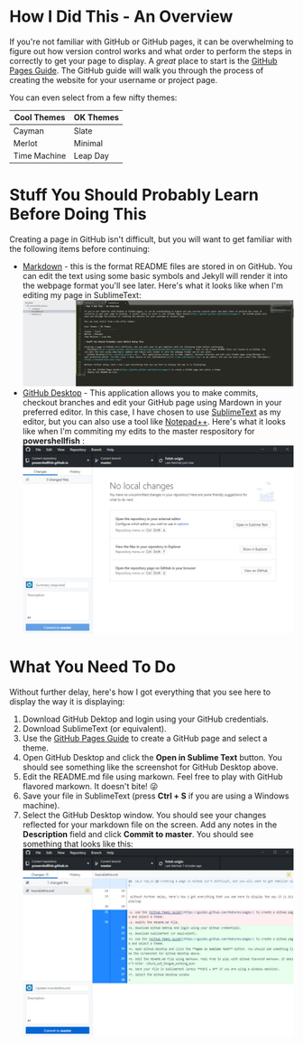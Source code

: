 # How I Did This - An Overview

If you're not familiar with GitHub or GitHub pages, it can be overwhelming to figure out how version control works and what order to perform the steps in correctly to get your page to display. A *great* place to start is the [GitHub Pages Guide](https://guides.github.com/features/pages/). The GitHub guide will walk you through the process of creating the website for your username or project page. 

You can even select from a few nifty themes:

Cool Themes | OK Themes
------------ | -------------
Cayman | Slate
Merlot | Minimal
Time Machine | Leap Day

# Stuff You Should Probably Learn Before Doing This

Creating a page in GitHub isn't difficult, but you will want to get familiar with the following items before continuing:
- [Markdown](https://guides.github.com/features/mastering-markdown/#GitHub-flavored-markdown) - this is the format README files are stored in on GitHub. You can edit the text using some basic symbols and Jekyll will render it into the webpage format you'll see later. Here's what it looks like when I'm editing my page in SublimeText: ![SublimeTextScreenshot](https://github.com/powershellfish/powershellfish.github.io/blob/master/sublimetextscreenshot.jpg) 
- [GitHub Desktop](https://desktop.github.com/) - This application allows you to make commits, checkout branches and edit your GitHub page using Mardown in your preferred editor. In this case, I have chosen to use [SublimeText](https://www.sublimetext.com/) as my editor, but you can also use a tool like [Notepad++](https://notepad-plus-plus.org/). Here's what it looks like when I'm commiting my edits to the master respository for **powershellfish** : ![GitHubDesktopScreenshot](https://github.com/powershellfish/powershellfish.github.io/blob/master/githubdesktop%20screenshot.jpg)
 
# What You Need To Do

Without further delay, here's how I got everything that you see here to display the way it is displaying:

1. Download GitHub Dektop and login using your GitHub credentials.
2. Download SublimeText (or equivalent).
3. Use the [GitHub Pages Guide](https://guides.github.com/features/pages/) to create a GitHub page and select a theme.
4. Open GitHub Desktop and click the **Open in Sublime Text** button. You should see something like the screenshot for GitHub Desktop above.
5. Edit the README.md file using markown. Feel free to play with GitHub flavored markown. It doesn't bite! :stuck_out_tongue_winking_eye:
6. Save your file in SublimeText (press **Ctrl + S** if you are using a Windows machine). 
7. Select the GitHub Desktop window. You should see your changes reflected for your markdown file on the screen. Add any notes in the **Description** field and click **Commit to master**. You should see something that looks like this: 
![Commit](https://github.com/powershellfish/powershellfish.github.io/blob/master/githubdesktopcommit.jpg)

